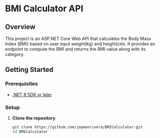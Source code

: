# BMI Calculator API

## Overview

This project is an ASP.NET Core Web API that calculates the Body Mass Index (BMI) based on user input weight(kg) and height(cm). It provides an endpoint to compute the BMI and returns the BMI value along with its category.

## Getting Started

### Prerequisites

- [.NET 8 SDK or later](https://dotnet.microsoft.com/download)

### Setup

1. **Clone the repository**

   ```bash
   git clone https://github.com/jaymonrivera/BMICalculator.git
   cd BMICalculator
